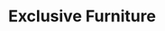 ---
title: "Exclusive Furniture"
url: /houston/exclusive-furniture-southwest-freeway/
shop: Möbel
---